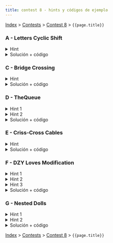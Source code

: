 ```yaml
---
title: contest 8 - hints y códigos de ejemplo
---
```


[Index](../index) > [Contests](../contests) > [Contest 8](../contests#contest-8) > ```{{page.title}}```

### A - Letters Cyclic Shift
<details> 
  <summary>Hint</summary>
  Siempre conviene achicar las letras más a la izquierda posible (esto es lo greedy).
</details>
<details> 
  <summary>Solución + código</summary>
  Encontramos la primera letra que no es 'a' de izquierda a derecha, luego desde ahí encontramos la última letra que no es 'a', entonces todo ese segmento lo cyclic-shifteamos. Si no logramos encontrar ningún segmento así, quiere decir que el string tiene puras a's, pero como estamos obligados a cyclic-shiftear por lo menos un caracter, entonces la última 'a' la convertimos en 'z'. <a href="https://github.com/PabloMessina/Competitive-Programming-Material/blob/master/Solved%20problems/Codeforces/709C_LetterCyclicShift.cpp">Código de ejemplo</a>
</details>

### C - Bridge Crossing
<details> 
  <summary>Hint</summary>
  Pensar en una solución por rondas, donde cada ronda comienza con el bote a la izquierda y el objetivo de la ronda es enviar a las 2 personas más lentas a la orilla derecha de la forma más eficiente posible.
</details>
<details> 
  <summary>Solución + código</summary>
  Hacer una solución por rondas como lo indica el hint. Hay dos formas de enviar a las dos personas más lentas: 1) enviamos cada persona más lenta acompañada por la persona más rápida y nos devolvemos con la persona más rápida; 2) enviamos las dos personas más rápidas, nos devolvemos con la más rápida, luego enviamos las personas más lentas juntas y finalmente nos devolvemos con la segunda más rápida que dejamos al otro lado. De esas dos opciones escogemos la que sea mejor. Tener cuidado con que en la última ronda no hay que volver a la orilla izquierda (o si no no sería la última ronda). <a href="https://github.com/PabloMessina/Competitive-Programming-Material/blob/master/Solved%20problems/Codechef/GEEK04_BridgeCrossing_v2.cpp">Código de ejemplo</a>
</details>

### D - TheQueue
<details> 
  <summary>Hint 1</summary>
  Si destacamos en una recta de tiempo los intervalos en que la recepcionista está ocupada, para esperar 0 tendríamos que llegar en un instante pertenciente a un gap entre 'ts' y el primer intervalo, un gap entre 2 intervalos, o un gap entre el último intervalo y 'tf'. Es decir, para todos los gaps excepto el último siempre hay alguien que llega después, así que podemos cubrir todos esos casos preguntándonos qué pasa si llegamos en t_i-1 para cada persona i. Para el gap entre el último intervalo y 'tf', nos basta con probar en (tf - tiempo_atención).
</details>
<details> 
  <summary>Hint 2</summary>
  Si no podemos ser primeros en la cola al llegar (i.e. esperar 0), entonces estamos obligados a llegar y que haya gente en la cola antes que nosotros. Entonces tenemos que decidir en qué posición de la cola quedaremos cuando llegemos. Esto es equivalente a decidir justo antes de quién voy a quedar parado. Si quiero quedar justo antes que la persona i-ésima en la cola, lo greedy es llegar justo en el instante t_i - 1.
</details>
<details> 
  <summary>Solución + código</summary>
  El problema se puede resolver simulando la evolución de la cola en el tiempo e inyectando en la simulación consultas del tipo "cuánto tendría que esperar para que me antiendan si justo llego en el instante t". La simulación la podemos hacer con eventos con timestamps. Un evento puede ser del tipo "recepcionista llega", "recepcionista se va", "llega persona", "se va persona" y "consulta". Por cada persona i-ésima agregamos un evento tipo "consulta" con tiempo (t_i - 1) (siempre que t_i - 1 >= 0), y agregamos también un evento consulta con tiempo (t_f - tiempo_atención). Simulamos eventos y cuando nos toque un evento consulta, la espera será (tiempo_atención * personas_en_cola + tiempo que le falta a la recepcionista para desocuparse). Si la recepcionista me alcanza a atender dada esa espera, actualizo mi respuesta, e imprimo la mejor respuesta luego de simular todo. <a href="https://github.com/PabloMessina/Competitive-Programming-Material/blob/master/Solved%20problems/Codeforces/767B_TheQueue.cpp">Código de ejemplo</a>
</details>

### E - Criss-Cross Cables
<details> 
  <summary>Hint</summary>
  Si ordenamos los cables de menor a mayor y las distancias entre pares de puertos de menor a mayor, entonces es fácil hacer una solución con dos punteros. El problema es que la cantidad de pares de puertos es cuadrática y por ende demasiado grande (TLE). Piensa en una forma de ir recorriéndolos en orden sin tener que generarlos todos.
</details>
<details> 
  <summary>Solución + código</summary>
  Usamos una priority_queue para ordenar pares de puertos. Inicialmente la llenamos con los pares consecutivos (i, i+1). Cuando sacamos el par (i, j), metemos el par (i, j+1). Al mismo tiempo tenemos un puntero en nuestros cables. Si en algún punto un cable no se la puede con el par (i, j) actual, menos se la va a poder con los pares futuros, así que inmediatamente no se puede. Si se nos acaban los cables y siempre pudimos, sí se puede. <a href="https://github.com/PabloMessina/Competitive-Programming-Material/blob/master/Solved%20problems/kattis/crisscrosscables.cpp">Código de ejemplo</a>
</details>

### F - DZY Loves Modification
<details> 
  <summary>Hint 1</summary>
  Si el problema fuera sólo tomar columnas o sólo tomar filas, podemos tomar un approach greedy tomando siempre la que me genere mayor ganancia (tomando en cuenta la disminución de la elegida luego de cada elección). En este caso sin embargo la combinación puede afectar el resultado.
</details>
<details> 
  <summary>Hint 2</summary>
  Supongamos que queremos tomar i filas y (k - i) columnas, podemos elegir las filas y columnas que tomaremos usando el Hint 1, para calcular la ganancia general que esto nos genera hay que considerar además la disminución que genera sobre las columnas el elegir una fila y viceversa.
</details>
<details> 
  <summary>Hint 3</summary>
  Siguiendo con el hint anterior notemos que esta ganancia de elegir i filas y (k - i) columnas, no depende del orden en que sean elegidas (respecto a elegir primero filas o columnas o combinadas). La ganancia siempre será R(i) + C(k - i) - i * (k - i) * P. Donde R(i) es la ganancia de elegir i filas de forma consecutiva y C(i) lo mismo sobre columnas.
</details>
<details> 
  <summary>Solución + código</summary>
  Podemos precalcular los valores de R(i) y C(i) descritos en el Hint 2 para i de 0 a k y luego la respuesta será el máximo de R(i) + C(k - i) entre todos los i de 1 a k.
  <a href="https://github.com/BenjaminRubio/CompetitiveProgramming/blob/master/Problems/Codeforces/DZYLovesModification.cpp">Código de ejemplo</a>
</details>

### G - Nested Dolls
<details> 
  <summary>Hint 1</summary>
  Busque una forma de ordenar las muñecas tal que el problema sea más fácil.
</details>
<details> 
  <summary>Hint 2</summary>
  Ordene de mayor a menor (>) en ancho y desempate de menor a mayor (<) en altura. Vuelva a pensar el problema considerando este orden.
</details>
<details> 
  <summary>Solución + código</summary>
  Si consideramos el orden descrito en los hints, podemos ir recorriendo las muñecas una por una (en el orden descrito) y elegir cual de las muñecas que ya hemos visto podemos juntar a esta (encerrar con la que estamos viendo). Como las muñecas están ordenadas crecientemente en ancho, todas las muñecas que ya hemos visto tienen ancho no mayor a la actual. Luego para poder ser elegida sólo importa la altura. Si mantenemos las muñecas que ya vimos ordenadas por altura, por ejemplo en un multiset, podemos encontrar rápidamente la con la altura más alta que puedo encerrar, si junto la actual con esta muñeca encontrada (sacando la encontrada del multiset e ingresando la nueva) siempre tendré en el multiset a las muñecas más comprimidas posibles. La respuesta final será el tamaño final del multiset.
  <a href="https://github.com/BenjaminRubio/CompetitiveProgramming/blob/master/Problems/SPOJ/NestedDolls.cpp">Código de ejemplo</a>
</details>

<!-- <details> 
  <summary>Hint</summary>   
</details>
<details> 
  <summary>Solución + código</summary>
  <a href="">Código de ejemplo</a>
</details> -->

[Index](../index) > [Contests](../contests) > [Contest 8](../contests#contest-8) > ```{{page.title}}```
